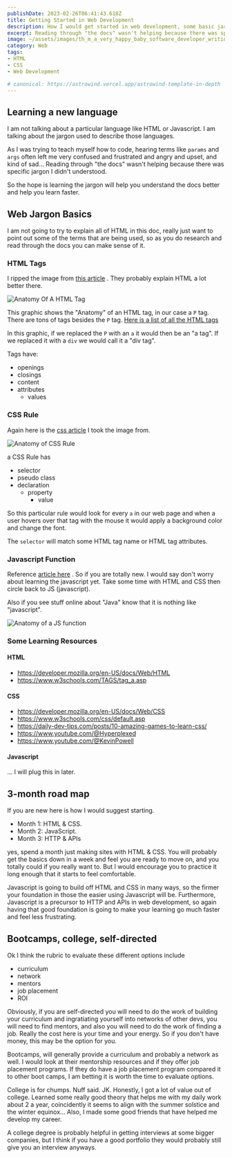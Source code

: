 ```yaml
---
publishDate: 2023-02-26T06:41:43.618Z
title: Getting Started in Web Development
description: How I would get started in web development, some basic jargon references, links to resources, and then 3-month timeline with some future thinking.
excerpt: Reading through "the docs" wasn't helping because there was specific jargon I didn't understood.
image: ~/assets/images/th_m_a_very_happy_baby_software_developer_writing_html_cartoon.webp
category: Web
tags:
- HTML
- CSS
- Web Development

# canonical: https://astrowind.vercel.app/astrowind-template-in-depth
---
```


## Learning a new language

I am not talking about a particular language like HTML or Javascript. I am talking about the jargon used to describe those languages.

As I was trying to teach myself how to code, hearing terms like `params` and `args` often left me very confused and frustrated and angry and upset, and kind of sad... Reading through "the docs" wasn't helping because there was specific jargon I didn't understood.  

So the hope is learning the jargon will help you understand the docs better and help you learn faster.

## Web Jargon Basics

I am not going to try to explain all of HTML in this doc, really just want to point out some of the terms that are being used, so as you do research and read through the docs you can make sense of it.

### HTML Tags

I ripped the image from [this article](https://www.freecodecamp.org/news/what-is-html-definition-and-meaning/) . They probably explain HTML a lot better there.

![Anatomy Of A HTML Tag](https://www.freecodecamp.org/news/content/images/2021/08/attribute-1.png)

This graphic shows the "Anatomy" of an HTML tag, in our case a `P` tag. There are tons of tags besides the `P` tag. [Here is a list of all the HTML tags](https://www.w3schools.com/TAGS/default.asp)  

In this graphic, if we replaced the `P` with an `a` it would then be an "a tag". If we replaced it with a `div` we would call it a "div tag".

Tags have:

- openings
- closings
- content
- attributes
  - values

### CSS Rule

Again here is the [css article](https://ironion.com/blog/2015/06/12/anatomy-of-a-css-rule/) I took the image from.

![Anatomy of CSS Rule](https://ironion.com/wp-content/uploads/2015/06/cssanatomy3.png)

a CSS Rule has

- selector
- pseudo class
- declaration
  - property
    - value

So this particular rule would look for every `a` in our web page and when a user hovers over that tag with the mouse it would apply a background color and change the font.

The `selector` will match some HTML tag name or HTML tag attributes.

### Javascript Function

Reference [article here](https://www.tutorialstonight.com/js/js-function) . So if you are totally new. I would say don't worry about learning the javascript yet. Take some time with HTML and CSS then circle back to JS (javascript).

Also if you see stuff online about "Java" know that it is nothing like "javascript".

![Anatomy of a JS function](https://www.tutorialstonight.com/assets/js/javascript-function.webp)

### Some Learning Resources

#### HTML

- <https://developer.mozilla.org/en-US/docs/Web/HTML>
- <https://www.w3schools.com/TAGS/tag_a.asp>

#### CSS

- <https://developer.mozilla.org/en-US/docs/Web/CSS>
- <https://www.w3schools.com/css/default.asp>
- <https://daily-dev-tips.com/posts/10-amazing-games-to-learn-css/>
- <https://www.youtube.com/@Hyperplexed>
- <https://www.youtube.com/@KevinPowell>

#### Javascript

... I will plug this in later.

## 3-month road map

If you are new here is how I would suggest starting.

- Month 1: HTML & CSS.
- Month 2: JavaScript.
- Month 3: HTTP & APIs

yes, spend a month just making sites with HTML & CSS. You will probably get the basics down in a week and feel you are ready to move on, and you totally could if you really want to. But I would encourage you to practice it long enough that it starts to feel comfortable.

Javascript is going to build off HTML and CSS in many ways, so the firmer your foundation in those the easier using Javascript will be. Furthermore, Javascript is a precursor to HTTP and APIs in web development, so again having that good foundation is going to make your learning go much faster and feel less frustrating.

## Bootcamps, college, self-directed

Ok I think the rubric to evaluate these different options include

- curriculum
- network
- mentors
- job placement
- ROI

Obviously, if you are self-directed you will need to do the work of building your curriculum and ingratiating yourself into networks of other devs, you will need to find mentors, and also you will need to do the work of finding a job. Really the cost here is your time and your energy.  So if you don't have money, this may be the option for you.

Bootcamps, will generally provide a curriculum and probably a network as well. I would look at their mentorship resources and if they offer job placement programs. If they do have a job placement program compared it to other boot camps, I am betting it is worth the time to evaluate options.

College is for chumps. Nuff said. JK. Honestly, I got a lot of value out of college. Learned some really good theory that helps me with my daily work about 2 a year, coincidently it seems to align with the summer solstice and the winter equinox... Also, I made some good friends that have helped me develop my career.

A college degree is probably helpful in getting interviews at some bigger companies, but I think if you have a good portfolio they would probably still give you an interview anyways.
